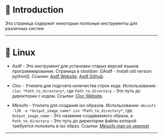 # 📖 Introduction

Эта страница содержит некоторые полезные инструменты для различных систем

---

# 🐧 Linux

- Asdf - Это инструмент для установки старых версий языков программирования.
  Страница в obsidian: [[Asdf - Install old version python]].
  Ссылки: [Asdf Website](https://asdf-vm.com), [Asdf Github](https://github.com/asdf-vm/asdf.git).

- Cloc - Утилита для подсчета количества строк кода.
  Использование: `cloc *Path_to_directory*`, где `Path_to_directory` - Это путь до директории с кодом.
  Ссылки: [Cloc Website](https://cloc.sourceforge.net).

- Mkisofs - Утилита для создания iso образов.
  Использование: `mkisofs -lJR -o *Output_image_name*.iso *Path_to_directory*`, где `Output_image_name` - Это название создаваемого образа, а `Path_to_directory` - Это путь до директории файлы которой требуется положить в iso образ.
  Ссылки: [Mkisofs man on opennet](https://www.opennet.ru/man.shtml?topic=mkisofs&category=8&russian=0)

---
